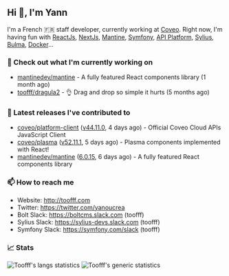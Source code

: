 ## Hi 👋, I'm Yann

I'm a French 🇫🇷 staff developer, currently working at [Coveo](https://www.coveo.com).
Right now, I'm having fun with [ReactJs](https://reactjs.org/), [NextJs](https://nextjs.org/), [Mantine](https://mantine.dev/), [Symfony](https://symfony.com/), [API Platform](https://api-platform.com/), [Sylius](https://sylius.com/), [Bulma](https://bulma.io/), [Docker](https://www.docker.com/)...

### 👷 Check out what I'm currently working on

- [mantinedev/mantine](https://github.com/mantinedev/mantine) - A fully featured React components library (1 month ago)
- [toofff/dragula2](https://github.com/toofff/dragula2) - :ok_hand: Drag and drop so simple it hurts (5 months ago)

### 🔭 Latest releases I've contributed to

- [coveo/platform-client](https://github.com/coveo/platform-client) ([v44.11.0](https://github.com/coveo/platform-client/releases/tag/v44.11.0), 4 days ago) - Official Coveo Cloud APIs JavaScript Client
- [coveo/plasma](https://github.com/coveo/plasma) ([v52.11.1](https://github.com/coveo/plasma/releases/tag/v52.11.1), 5 days ago) - Plasma components implemented with React!
- [mantinedev/mantine](https://github.com/mantinedev/mantine) ([6.0.15](https://github.com/mantinedev/mantine/releases/tag/6.0.15), 6 days ago) - A fully featured React components library

### 📫 How to reach me

- Website: http://toofff.com
- Twitter: https://twitter.com/yanoucrea
- Bolt Slack: https://boltcms.slack.com (toofff)
- Sylius Slack: https://sylius-devs.slack.com (toofff)
- Symfony Slack: https://symfony.com/slack (toofff)

### 📈 Stats

<img src="https://github-readme-stats.vercel.app/api/top-langs/?username=toofff&theme=transparent&hide_progress=true" alt="Toofff's langs statistics" />

<img src="https://github-readme-stats.vercel.app/api?username=toofff&show_icons=true&theme=transparent" alt="Toofff's generic statistics" />
